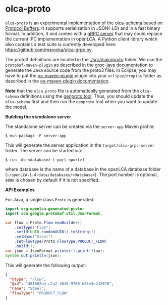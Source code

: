 # olca-proto
`olca-proto` is an experimental implementation of the
[olca-schema](https://github.com/GreenDelta/olca-schema) based on
[Protocol Buffers](https://developers.google.com/protocol-buffers). It supports
serialization in JSON(-LD) and in a fast binary format. In addition, it and
comes with a [gRPC server](https://grpc.io/) that may could replace the current
IPC implementation in openLCA. A Python client library which also contains a
test suite is currently developed here: https://github.com/msrocka/olca-grpc.py.

The proto3 definitions are located in the [./src/main/proto](./src/main/proto)
folder. We use the `protobuf-maven-plugin` as described in the
[grpc-java documentation](https://github.com/grpc/grpc-java#generated-code) to
generate the Java source code from the proto3 files. In Eclipse, you may have
to put the [os-maven-plugin](https://search.maven.org/artifact/kr.motd.maven/os-maven-plugin)
plugin into your `eclipse/dropins` folder as described in the
[os-maven-plugin documentation](https://github.com/trustin/os-maven-plugin#issues-with-eclipse-m2e-or-other-ides).

**Note** that the `olca.proto` file is automatically generated from the
`olca-schema` definitions using the [genproto tool](./genproto). Thus, you
should update the `olca-schema` first and then run the `genproto` tool when
you want to update the model.


__Building the standalone server__

The standalone server can be created via the `server-app` Maven profile:

```
$ mvn package -P server-app
```

This will generate the server application in the `target/olca-grpc-server`
folder. The server can be started via:

```
$ run -db <database> [-port <port>]
```

where database is the name of a database in the openLCA database folder
(`~/openLCA-1.4-data/databases/<database>`). The port number is optional,
`8080` is chosen by default if it is not specified.


__API Examples__

For Java, a single class `Proto` is generated:

```java
import org.openlca.generated.proto;
import com.google.protobuf.util.JsonFormat;

var flow = Proto.Flow.newBuilder()
    .setType("Flow")
    .setId(UUID.randomUUID().toString())
    .setName("Steel")
    .setFlowType(Proto.FlowType.PRODUCT_FLOW)
    .build();
var json = JsonFormat.printer().print(flow);
System.out.println(json);
```

This will generate the following output:

```json
{
  "@type": "Flow",
  "@id": "481682dd-c2a2-4646-9760-b0fe3e242676",
  "name": "Steel",
  "flowType": "PRODUCT_FLOW"
}
```

